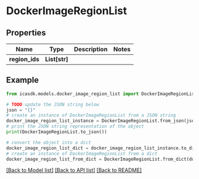 # DockerImageRegionList


## Properties

Name | Type | Description | Notes
------------ | ------------- | ------------- | -------------
**region_ids** | **List[str]** |  | 

## Example

```python
from icasdk.models.docker_image_region_list import DockerImageRegionList

# TODO update the JSON string below
json = "{}"
# create an instance of DockerImageRegionList from a JSON string
docker_image_region_list_instance = DockerImageRegionList.from_json(json)
# print the JSON string representation of the object
print(DockerImageRegionList.to_json())

# convert the object into a dict
docker_image_region_list_dict = docker_image_region_list_instance.to_dict()
# create an instance of DockerImageRegionList from a dict
docker_image_region_list_from_dict = DockerImageRegionList.from_dict(docker_image_region_list_dict)
```
[[Back to Model list]](../README.md#documentation-for-models) [[Back to API list]](../README.md#documentation-for-api-endpoints) [[Back to README]](../README.md)


